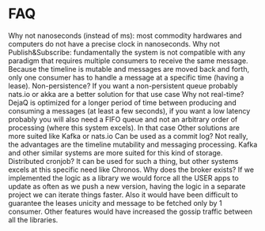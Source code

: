 
# FAQ
Why not nanoseconds (instead of ms): most commodity hardwares and computers do not have a precise clock in nanoseconds.
Why not Publish&Subscribe: fundamentally the system is not compatible with any paradigm that requires multiple consumers to receive the same message. Because the timeline is mutable and messages are moved back and forth, only one consumer has to handle a message at a specific time (having a lease). 
Non-persistence? If you want a non-persistent queue probably nats.io or akka are a better solution for that use case
Why not real-time? DejaQ is optimized for a longer period of time between producing and consuming a messages (at least a few seconds), if you want a low latency probably you will also need a FIFO queue and not an arbitrary order of processing (where this system excels). In that case Other solutions are more suited like Kafka or nats.io 
Can be used as a commit log? Not really, the advantages are the timeline mutability and messaging processing. Kafka and other similar systems are more suited for this kind of storage.
Distributed cronjob? It can be used for such a thing, but other systems excels at this specific need like Chronos.
Why does the broker exists? If we implemented the logic as a library we would force all the USER apps to update as often as we push a new version, having the logic in a separate project we can iterate things faster. Also it would have been difficult to guarantee the leases unicity and message to be fetched only by 1 consumer. Other features would have increased the gossip traffic between all the libraries. 
